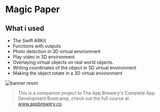 

# Magic Paper

## What i used 

* The Swift ARKit
* Functions with outputs
* Photo detection in 3D virtual environment
* Play video in 3D environment
* Overlaying virtual objects on real world objects.
* Writing coordinates of the object in 3D virtual environment
* Making the object rotate in a 3D virtual environment

![banner resmi](https://r.resimlink.com/Uqkcmv5d.png)

>This is a companion project to The App Brewery's Complete App Development Bootcamp, check out the full course at www.appbrewery.co



